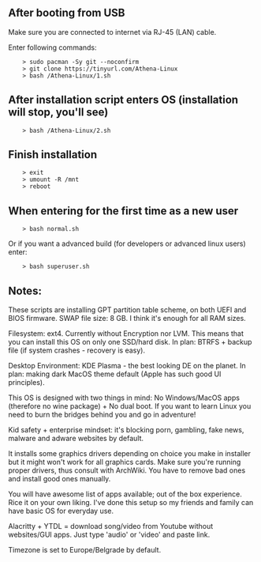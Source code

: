 ## After booting from USB

Make sure you are connected to internet via RJ-45 (LAN) cable.

Enter following commands:

        > sudo pacman -Sy git --noconfirm
        > git clone https://tinyurl.com/Athena-Linux
        > bash /Athena-Linux/1.sh

## After installation script enters OS (installation will stop, you'll see)

        > bash /Athena-Linux/2.sh

## Finish installation

        > exit
        > umount -R /mnt
        > reboot

## When entering for the first time as a new user

        > bash normal.sh

Or if you want a advanced build (for developers or advanced linux users) enter:

        > bash superuser.sh

## Notes:

These scripts are installing GPT partition table scheme, on both UEFI and BIOS firmware.
SWAP file size: 8 GB. I think it's enough for all RAM sizes.

Filesystem: ext4. Currently without Encryption nor LVM. 
This means that you can install this OS on only one SSD/hard disk.
In plan: BTRFS + backup file (if system crashes - recovery is easy).

Desktop Environment: KDE Plasma - the best looking DE on the planet.
In plan: making dark MacOS theme default (Apple has such good UI principles).

This OS is designed with two things in mind: No Windows/MacOS apps (therefore no wine package) + No dual boot. 
If you want to learn Linux you need to burn the bridges behind you and go in adventure!

Kid safety + enterprise mindset: it's blocking porn, gambling, fake news, malware and adware websites by default.

It installs some graphics drivers depending on choice you make in installer but it might won't work for all graphics cards. 
Make sure you're running proper drivers, thus consult with ArchWiki. 
You have to remove bad ones and install good ones manually.

You will have awesome list of apps available; out of the box experience. 
Rice it on your own liking. 
I've done this setup so my friends and family can have basic OS for everyday use.

Alacritty + YTDL = download song/video from Youtube without websites/GUI apps. Just type 'audio' or 'video' and paste link.

Timezone is set to Europe/Belgrade by default.
